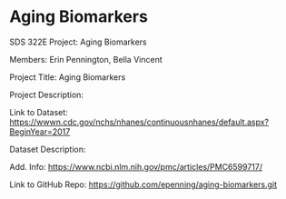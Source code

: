 # Aging Biomarkers
SDS 322E Project: Aging Biomarkers

Members: Erin Pennington, Bella Vincent

Project Title: Aging Biomarkers 

Project Description:

Link to Dataset: https://wwwn.cdc.gov/nchs/nhanes/continuousnhanes/default.aspx?BeginYear=2017

Dataset Description: 

Add. Info: https://www.ncbi.nlm.nih.gov/pmc/articles/PMC6599717/

Link to GitHub Repo: https://github.com/epenning/aging-biomarkers.git
